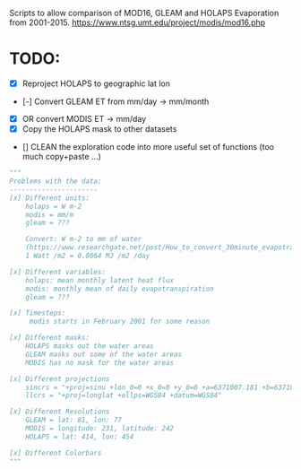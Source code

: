 <!-- README.md -->
Scripts to allow comparison of MOD16, GLEAM and HOLAPS Evaporation from 2001-2015.
https://www.ntsg.umt.edu/project/modis/mod16.php

# TODO:
- [x] Reproject HOLAPS to geographic lat lon
- [-] Convert GLEAM ET from mm/day -> mm/month
- [x] OR convert MODIS ET -> mm/day
- [x] Copy the HOLAPS mask to other datasets
- [] CLEAN the exploration code into more useful set of functions (too much copy+paste ...)

```python
"""
Problems with the data:
----------------------
[x] Different units:
    holaps = W m-2
    modis = mm/m
    gleam = ???

    Convert: W m-2 to mm of water
    (https://www.researchgate.net/post/How_to_convert_30minute_evapotranspiration_in_watts_to_millimeters)
    1 Watt /m2 = 0.0864 MJ /m2 /day

[x] Different variables:
    holaps: mean monthly latent heat flux
    modis: monthly mean of daily evapotranspiration
    gleam = ???

[x] Timesteps:
     modis starts in February 2001 for some reason

[x] Different masks:
    HOLAPS masks out the water areas
    GLEAM masks out some of the water areas
    MODIS has no mask for the water areas

[x] Different projections
    sincrs = "+proj=sinu +lon_0=0 +x_0=0 +y_0=0 +a=6371007.181 +b=6371007.181 +units=m"
    llcrs = "+proj=longlat +ellps=WGS84 +datum=WGS84"

[x] Different Resolutions
    GLEAM = lat: 81, lon: 77
    MODIS = longitude: 231, latitude: 242
    HOLAPS = lat: 414, lon: 454

[x] Different Colorbars
"""
```
